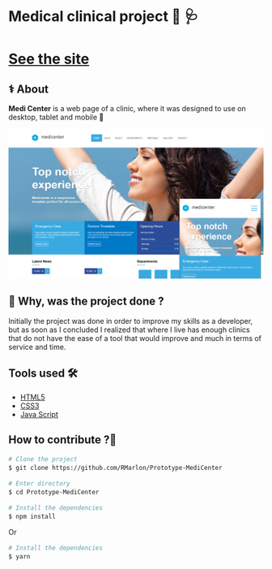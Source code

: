 <h1 aling="center">
  Medical clinical project 💉 🩺
</h1>

<h1> <a href="https://rmarlon.github.io/Prototype-MediCenter/"> See the site</a></h1>

## ⚕️ About

**Medi Center** is a web page of a clinic, where it was designed to use on desktop, tablet and mobile 🏥

<img src="assests/imgaes/preview.png">

## 💊 Why, was the project done ? 

Initially the project was done in order to improve my skills as a developer, but as soon as I concluded I realized that where I live has enough clinics that do not have the ease of a tool that would improve and much in terms of service and time.

## Tools used 🛠️

- [HTML5](https://developer.mozilla.org/pt-BR/docs/Web/HTML/Element)
- [CSS3](https://developer.mozilla.org/pt-BR/docs/Web/CSS)
- [Java Script](https://developer.mozilla.org/pt-BR/docs/Web/JavaScript)

## How to contribute ?💭

```bash
# Clone the project
$ git clone https://github.com/RMarlon/Prototype-MediCenter
````

```bash
# Enter directory
$ cd Prototype-MediCenter
````

```bash
# Install the dependencies
$ npm install
````
<p aling="center"> Or </p>

```bash
# Install the dependencies
$ yarn
````
